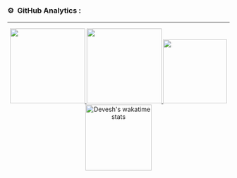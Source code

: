 ### ⚙️ &nbsp;GitHub Analytics :

---

<p align="center">
  <a href="https://github.com/kanchan0508">
  <img height="170em" src="https://github-readme-stats-eight-theta.vercel.app/api?username=kanchan0508&show_icons=true&theme=algolia&include_all_commits=true&count_private=true"/>
  <img height="170em" src="https://github-readme-stats-eight-theta.vercel.app/api/top-langs/?username=kanchan0508&layout=compact&langs_count=8&theme=algolia"/>
</a>
 
  <a href="https://github.com/kanchan0508">
   <img  height="145em" src="http://github-readme-streak-stats.herokuapp.com/?user=kanchan0508&theme=algolia&date_format=M%20j%5B%2C%20Y%5D&ring=ff3068&fire=ff3068&sideNums=ff3068" />
   <img height="150em" src="https://github-readme-stats.vercel.app/api/wakatime?username=kanchan0508&count_private=true&theme=algolia&v=2" alt="Devesh's wakatime stats">
</a>
</p><br>
